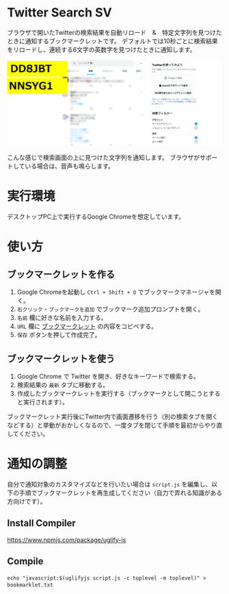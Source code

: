 # Twitter Search SV

ブラウザで開いたTwitterの検索結果を自動リロード　&　特定文字列を見つけたときに通知するブックマークレットです。
デフォルトでは10秒ごとに検索結果をリロードし、連続する6文字の英数字を見つけたときに通知します。

![Screen Shot](/ss.png)

こんな感じで検索画面の上に見つけた文字列を通知します。
ブラウザがサポートしている場合は、音声も鳴らします。

# 実行環境

デスクトップPC上で実行するGoogle Chromeを想定しています。

# 使い方

## ブックマークレットを作る

1. Google Chromeを起動し `Ctrl + Shift + O` でブックマークマネージャを開く。
2. `右クリック` - `ブックマークを追加` でブックマーク追加プロンプトを開く。
3. `名前` 欄に好きな名前を入力する。
4. `URL` 欄に [ブックマークレット](https://raw.githubusercontent.com/akimateras/twitter-search-sv/master/bookmarklet.txt) の内容をコピペする。
5. `保存` ボタンを押して作成完了。

## ブックマークレットを使う

1. Google Chrome で Twitter を開き、好きなキーワードで検索する。
2. 検索結果の `最新` タブに移動する。
3. 作成したブックマークレットを実行する（ブックマークとして開こうとすると実行されます）。

ブックマークレット実行後にTwitter内で画面遷移を行う（別の検索タブを開くなどする）と挙動がおかしくなるので、一度タブを閉じて手順を最初からやり直してください。

# 通知の調整

自分で通知対象のカスタマイズなどを行いたい場合は `script.js` を編集し、以下の手順でブックマークレットを再生成してください（自力で弄れる知識がある方向けです）。

## Install Compiler

https://www.npmjs.com/package/uglify-js

## Compile

```
echo "javascript:$(uglifyjs script.js -c toplevel -m toplevel)" > bookmarklet.txt
```

